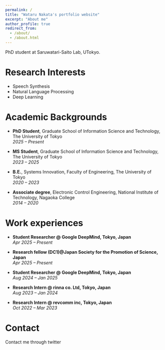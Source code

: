```yaml
---
permalink: /
title: "Wataru Nakata's portfolio website"
excerpt: "About me"
author_profile: true
redirect_from: 
  - /about/
  - /about.html
---
```

PhD student at Saruwatari-Saito Lab, UTokyo.
# Research Interests
* Speech Synthesis
* Natural Language Processing
* Deep Learning

# Academic Backgrounds
- **PhD Student**, Graduate School of Information Science and Technology, The University of Tokyo  
  *2025 – Present*

- **MS Student**, Graduate School of Information Science and Technology, The University of Tokyo  
  *2023 – 2025*

- **B.E.**, Systems Innovation, Faculty of Engineering, The University of Tokyo  
  *2020 – 2023*

- **Associate degree**, Electronic Control Engineering, National Institute of Technology, Nagaoka College  
  *2014 – 2020*

# Work experiences
- **Student Researcher @ Google DeepMind, Tokyo, Japan**  
  *Apr 2025 – Present*

- **Research fellow (DC1)@Japan Society for the Promotion of Science, Japan**  
  *Apr 2025 – Present*
- **Student Researcher @ Google DeepMind, Tokyo, Japan**  
  *Aug 2024 – Jan 2025*
- **Research Intern @ rinna co. Ltd, Tokyo, Japan**  
  *Aug 2023 – Jan 2024*
- **Research Intern @ revcomm inc, Tokyo, Japan**  
  *Oct 2022 – Mar 2023*



# Contact
Contact me through twitter
